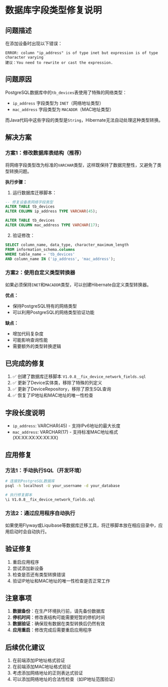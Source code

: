 # 数据库字段类型修复说明

## 问题描述

在添加设备时出现以下错误：

```
ERROR: column "ip_address" is of type inet but expression is of type character varying
建议：You need to rewrite or cast the expression.
```

## 问题原因

PostgreSQL数据库中的`tb_devices`表使用了特殊的网络类型：
- `ip_address` 字段类型为 `INET`（网络地址类型）
- `mac_address` 字段类型为 `MACADDR`（MAC地址类型）

而Java代码中这些字段的类型是`String`，Hibernate无法自动处理这种类型转换。

## 解决方案

### 方案1：修改数据库表结构（推荐）

将网络字段类型改为标准的`VARCHAR`类型，这样既保持了数据完整性，又避免了类型转换问题。

**执行步骤：**

1. 运行数据库迁移脚本：
```sql
-- 修复设备表网络字段类型
ALTER TABLE tb_devices 
ALTER COLUMN ip_address TYPE VARCHAR(45);

ALTER TABLE tb_devices 
ALTER COLUMN mac_address TYPE VARCHAR(17);
```

2. 验证修改：
```sql
SELECT column_name, data_type, character_maximum_length 
FROM information_schema.columns 
WHERE table_name = 'tb_devices' 
AND column_name IN ('ip_address', 'mac_address');
```

### 方案2：使用自定义类型转换器

如果必须保持`INET`和`MACADDR`类型，可以创建Hibernate自定义类型转换器。

**优点：**
- 保持PostgreSQL特有的网络类型
- 可以利用PostgreSQL的网络类型验证功能

**缺点：**
- 增加代码复杂度
- 可能影响查询性能
- 需要额外的类型转换逻辑

## 已完成的修复

1. ✅ 创建了数据库迁移脚本 `V1.0.8__fix_device_network_fields.sql`
2. ✅ 更新了Device实体类，移除了特殊的列定义
3. ✅ 更新了DeviceRepository，移除了原生SQL查询
4. ✅ 恢复了IP地址和MAC地址的唯一性检查

## 字段长度说明

- `ip_address`: VARCHAR(45) - 支持IPv6地址的最大长度
- `mac_address`: VARCHAR(17) - 支持标准MAC地址格式 (XX:XX:XX:XX:XX:XX)

## 应用修复

### 方法1：手动执行SQL（开发环境）

```bash
# 连接到PostgreSQL数据库
psql -h localhost -U your_username -d your_database

# 执行修复脚本
\i V1.0.8__fix_device_network_fields.sql
```

### 方法2：通过应用程序自动执行

如果使用Flyway或Liquibase等数据库迁移工具，将迁移脚本放在相应目录中，应用启动时会自动执行。

## 验证修复

1. 重启应用程序
2. 尝试添加新设备
3. 检查是否还有类型转换错误
4. 验证IP地址和MAC地址的唯一性检查是否正常工作

## 注意事项

1. **数据备份**：在生产环境执行前，请先备份数据库
2. **停机时间**：修改表结构可能需要短暂的停机时间
3. **数据验证**：确保现有数据在类型转换后仍然有效
4. **应用重启**：修改完成后需要重启应用程序

## 后续优化建议

1. 在前端添加IP地址格式验证
2. 在前端添加MAC地址格式验证
3. 考虑添加网络地址的正则表达式验证
4. 可以添加网络地址的合法性检查（如IP地址范围验证）
